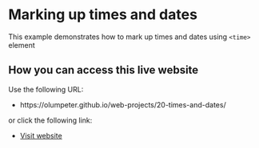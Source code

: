 # Marking up times and dates

This example demonstrates how to mark up times and dates using <code>&lt;time&gt;</code> element
   
## How you can access this live website
<p>Use the following URL:</p>
<ul>
  <li>https://olumpeter.github.io/web-projects/20-times-and-dates/</li>
</ul>
<p>or click the following link:</p> 
<ul>
  <li><a href="https://olumpeter.github.io/web-projects/20-times-and-dates/">
    Visit website</a></li>
</ul>
